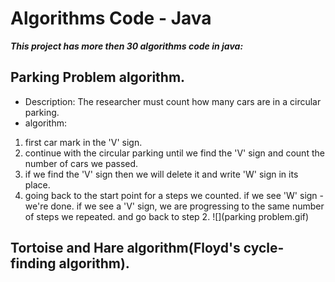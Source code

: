 # Algorithms Code - Java
***This project has more then 30 algorithms code in java:***
## Parking Problem algorithm.
- Description: The researcher must count how many cars are in a circular parking.
- algorithm:
1) first car mark in the 'V' sign.
2) continue with the circular parking until we find the 'V' sign and count the number of cars we passed.
3) if we find the 'V' sign then we will delete it and write 'W' sign in its place.
4) going back to the start point for a steps we counted.
  if we see 'W' sign - we're done.
  if we see a 'V' sign, we are progressing to the same number of steps we repeated. and go back to step 2.
![](parking problem.gif)  





## Tortoise and Hare algorithm(Floyd's cycle-finding algorithm).


